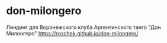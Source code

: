 # don-milongero
Лендинг для Воронежского клуба Аргентинского танго "Дон Милонгеро"
https://roschek.github.io/don-milongero/
